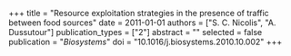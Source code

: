 +++
title = "Resource exploitation strategies in the presence of traffic between food sources"
date = 2011-01-01
authors = ["S. C. Nicolis", "A. Dussutour"]
publication_types = ["2"]
abstract = ""
selected = false
publication = "*Biosystems*"
doi = "10.1016/j.biosystems.2010.10.002"
+++

